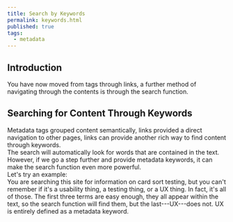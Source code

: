 ```yaml
---
title: Search by Keywords
permalink: keywords.html
published: true
tags:
  - metadata
---
```

## Introduction  
You have now moved from tags through links, a further method of navigating through the contents is through the search function.    

## Searching for Content Through Keywords      
Metadata tags grouped content semantically, links provided a direct navigation to other pages, links can provide another rich way to find content through keywords.  
The search will automatically look for words that are contained in the text. However, if we go a step further and provide metadata keywords, it can make the search function even more powerful.    
Let's try an example:    
You are searching this site for information on card sort testing, but you can't remember if it's a usability thing, a testing thing, or a UX thing. In fact, it's all of those. The first three terms are easy enough, they all appear within the text, so the search function will find them, but the last---UX---does not. UX is entirely defined as a metadata keyword.  


